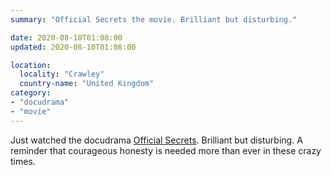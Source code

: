 ```yaml
---
summary: "Official Secrets the movie. Brilliant but disturbing."

date: 2020-08-10T01:08:00
updated: 2020-08-10T01:08:00

location:
  locality: "Crawley"
  country-name: "United Kingdom"
category:
- "docudrama"
- "movie"
---
```


Just watched the docudrama [Official Secrets][1]. Brilliant but disturbing. A reminder that courageous honesty is needed more than ever in these crazy times.

[1]: https://www.imdb.com/title/tt5431890/
